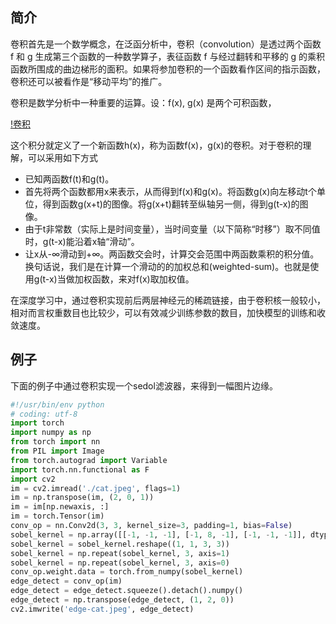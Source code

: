 
## 简介

卷积首先是一个数学概念，在泛函分析中，卷积（convolution）是透过两个函数 f 和 g 生成第三个函数的一种数学算子，表征函数 f 与经过翻转和平移的 g 的乘积函数所围成的曲边梯形的面积。如果将参加卷积的一个函数看作区间的指示函数，卷积还可以被看作是“移动平均”的推广。

卷积是数学分析中一种重要的运算。设：f(x), g(x) 是两个可积函数，

[!卷积](./img/convolution.svg)

这个积分就定义了一个新函数h(x)，称为函数f(x)，g(x)的卷积。对于卷积的理解，可以采用如下方式

- 已知两函数f(t)和g(t)。
- 首先将两个函数都用x来表示，从而得到f(x)和g(x)。将函数g(x)向左移动t个单位，得到函数g(x+t)的图像。将g(x+t)翻转至纵轴另一侧，得到g(t-x)的图像。
- 由于t非常数（实际上是时间变量），当时间变量（以下简称“时移”）取不同值时，g(t-x)能沿着x轴“滑动”。
- 让x从-∞滑动到+∞。两函数交会时，计算交会范围中两函数乘积的积分值。换句话说，我们是在计算一个滑动的的加权总和(weighted-sum)。也就是使用g(t-x)当做加权函数，来对f(x)取加权值。


在深度学习中，通过卷积实现前后两层神经元的稀疏链接，由于卷积核一般较小，相对而言权重数目也比较少，可以有效减少训练参数的数目，加快模型的训练和收敛速度。

## 例子

下面的例子中通过卷积实现一个sedol滤波器，来得到一幅图片边缘。

```Python
#!/usr/bin/env python
# coding: utf-8
import torch
import numpy as np
from torch import nn
from PIL import Image
from torch.autograd import Variable
import torch.nn.functional as F
import cv2
im = cv2.imread('./cat.jpeg', flags=1)
im = np.transpose(im, (2, 0, 1))
im = im[np.newaxis, :]
im = torch.Tensor(im)
conv_op = nn.Conv2d(3, 3, kernel_size=3, padding=1, bias=False)
sobel_kernel = np.array([[-1, -1, -1], [-1, 8, -1], [-1, -1, -1]], dtype='float32') / 3
sobel_kernel = sobel_kernel.reshape((1, 1, 3, 3))
sobel_kernel = np.repeat(sobel_kernel, 3, axis=1)
sobel_kernel = np.repeat(sobel_kernel, 3, axis=0)
conv_op.weight.data = torch.from_numpy(sobel_kernel)
edge_detect = conv_op(im)
edge_detect = edge_detect.squeeze().detach().numpy()
edge_detect = np.transpose(edge_detect, (1, 2, 0))
cv2.imwrite('edge-cat.jpeg', edge_detect)
```